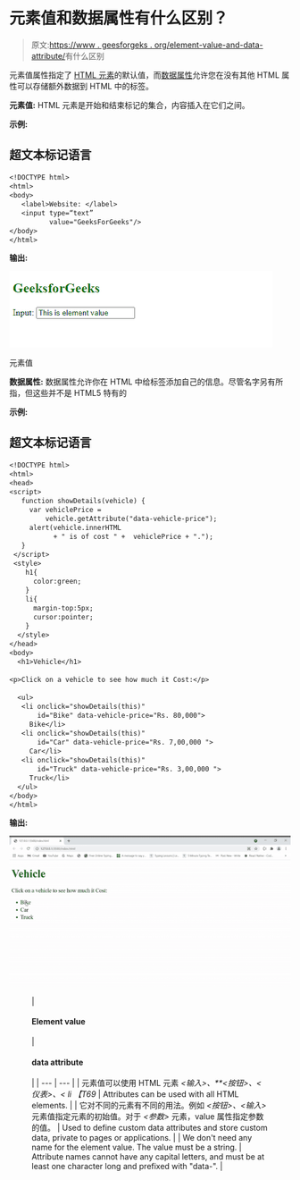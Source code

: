 # 元素值和数据属性有什么区别？

> 原文:[https://www . geesforgeks . org/element-value-and-data-attribute/](https://www.geeksforgeeks.org/whats-the-difference-between-element-value-and-data-attribute/)有什么区别

元素值属性指定了 [HTML 元素](https://www.geeksforgeeks.org/html-elements/)的默认值，而[数据属性](https://www.geeksforgeeks.org/html-data-attributes/)允许您在没有其他 HTML 属性可以存储额外数据到 HTML 中的标签。

**元素值:** HTML 元素是开始和结束标记的集合，内容插入在它们之间。

**示例:**

## 超文本标记语言

```htmlhtml
<!DOCTYPE html>  
<html>
<body>
   <label>Website: </label>
   <input type=“text” 
          value="GeeksForGeeks"/>    
</body>
</html>
```

**输出:**

![](img/c52f169caae3577c5787a286d4d55726.png)

元素值

**数据属性:** 数据属性允许你在 HTML 中给标签添加自己的信息。尽管名字另有所指，但这些并不是 HTML5 特有的

**示例:**

## 超文本标记语言

```htmlhtml
<!DOCTYPE html>
<html>
<head>
<script>
   function showDetails(vehicle) {
     var vehiclePrice = 
         vehicle.getAttribute("data-vehicle-price");
     alert(vehicle.innerHTML 
           + " is of cost " +  vehiclePrice + ".");
   }
 </script>
 <style>
    h1{
      color:green;
    }
    li{
      margin-top:5px;
      cursor:pointer;
    }
  </style>
</head>
<body>
  <h1>Vehicle</h1> 

<p>Click on a vehicle to see how much it Cost:</p>

  <ul>
   <li onclick="showDetails(this)" 
       id="Bike" data-vehicle-price="Rs. 80,000">     
     Bike</li>
   <li onclick="showDetails(this)" 
       id="Car" data-vehicle-price="Rs. 7,00,000 ">
     Car</li>  
   <li onclick="showDetails(this)" 
       id="Truck" data-vehicle-price="Rs. 3,00,000 ">
     Truck</li>  
  </ul>
</body>
</html>                    
```

**输出:**

![](img/ebde57e09a64cb49f5be9accc96a9e41.png)

<figure class="table">

| 

#### Element value

 | 

#### data attribute

 |
| --- | --- |
| 元素值可以使用 HTML 元素 *<输入>、**<按钮>、<仪表>、< li 【T69* | Attributes can be used with all HTML elements. |
| 它对不同的元素有不同的用法。例如 *<按钮>、<输入>* 元素值指定元素的初始值。对于 *<参数>* 元素，value 属性指定参数的值。 | Used to define custom data attributes and store custom data, private to pages or applications. |
| We don't need any name for the element value. The value must be a string. | Attribute names cannot have any capital letters, and must be at least one character long and prefixed with "data-". |

</figure>